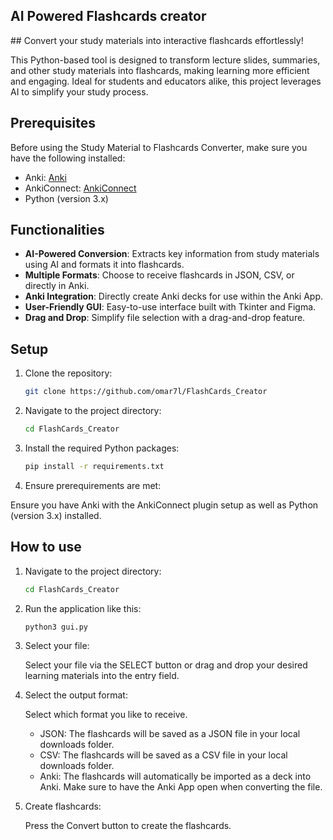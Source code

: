 ## AI Powered Flashcards creator

## Convert your study materials into interactive flashcards effortlessly!

This Python-based tool is designed to transform lecture slides, summaries, and other study materials into flashcards, making learning more efficient and engaging. Ideal for students and educators alike, this project leverages AI to simplify your study process.

## Prerequisites

Before using the Study Material to Flashcards Converter, make sure you have the following installed:

- Anki: [Anki](https://apps.ankiweb.net/)
- AnkiConnect: [AnkiConnect](https://github.com/FooSoft/anki-connect)
- Python (version 3.x)

## Functionalities

- **AI-Powered Conversion**: Extracts key information from study materials using AI and formats it into flashcards.
- **Multiple Formats**: Choose to receive flashcards in JSON, CSV, or directly in Anki.
- **Anki Integration**: Directly create Anki decks for use within the Anki App.
- **User-Friendly GUI**: Easy-to-use interface built with Tkinter and Figma.
- **Drag and Drop**: Simplify file selection with a drag-and-drop feature. 

## Setup

1. Clone the repository:

   ```bash
   git clone https://github.com/omar7l/FlashCards_Creator

2. Navigate to the project directory:

   ```bash
   cd FlashCards_Creator

3. Install the required Python packages:

   ```bash
   pip install -r requirements.txt

4. Ensure prerequirements are met:

Ensure you have Anki with the AnkiConnect plugin setup as well as Python (version 3.x) installed.

## How to use

1. Navigate to the project directory:

   ```bash
   cd FlashCards_Creator

2. Run the application like this:

   ```bash
   python3 gui.py

3. Select your file:

   Select your file via the SELECT button or drag and drop your desired learning materials into the entry field.

4. Select the output format:

   Select which format you like to receive.

   - JSON: The flashcards will be saved as a JSON file in your local downloads folder.
   - CSV: The flashcards will be saved as a CSV file in your local downloads folder.
   - Anki: The flashcards will automatically be imported as a deck into Anki. Make sure to have the Anki App open when converting the file.

5. Create flashcards:

   Press the Convert button to create the flashcards.
   

   
